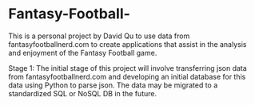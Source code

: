 Fantasy-Football-
=================
This is a personal project by David Qu to
use data from fantasyfootballnerd.com to create
applications that assist in the analysis and
enjoyment of the Fantasy Football game. 

Stage 1:
The initial stage of this project will involve transferring
json data from fantasyfootballnerd.com and developing
an initial database for this data using Python to parse json.
The data may be migrated to a standardized SQL or NoSQL DB
in the future.
 
